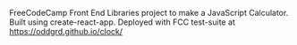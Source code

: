 FreeCodeCamp Front End Libraries project to make a JavaScript Calculator. Built using create-react-app. 
Deployed with FCC test-suite at https://oddgrd.github.io/clock/
